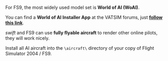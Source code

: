 <!--
    SPDX-FileCopyrightText: Copyright (C) swift Project Community / Contributors
    SPDX-License-Identifier: GFDL-1.3-only
-->

For FS9, the most widely used model set is **World of AI (WoAI)**.

You can find a **World of AI Installer App** at the VATSIM forums, just **[follow this link](https://forums.vatsim.net/topic/17296-world-of-ai-package-downloader/)**.

*swift* and FS9 can use **fully flyable aircraft** to render other online pilots, they will work nicely.

Install all AI aircraft into the ``\aircraft\`` directory of your copy of Flight Simulator 2004 / FS9.
